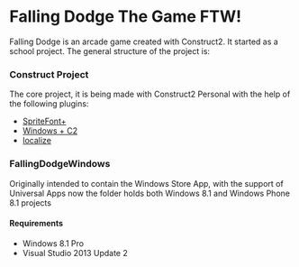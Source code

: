 Falling Dodge The Game FTW!
=============

Falling Dodge is an arcade game created with Construct2. It started as a school project.
The general structure of the project is:

### Construct Project
The core project, it is being made with Construct2 Personal with the help of the following plugins:

 - [SpriteFont+][1] 
 - [Windows + C2][2]
 - [localize][3]

### FallingDodgeWindows
Originally intended to contain the Windows Store App, with the support of Universal Apps now the folder holds both Windows 8.1 and Windows Phone 8.1 projects

#### Requirements

 - Windows 8.1 Pro
 - Visual Studio 2013 Update 2

 

  [1]: http://spritefontplus.codeplex.com/
  [2]: https://github.com/fferegrino/win-plus-c2
  [3]: https://github.com/fferegrino/localize

